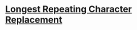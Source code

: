 # [Longest Repeating Character Replacement](https://leetcode-cn.com/problems/longest-repeating-character-replacement/)
